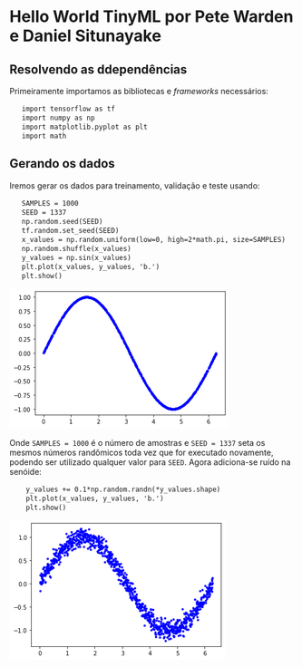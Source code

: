 # Hello World TinyML por Pete Warden e Daniel Situnayake 
## Resolvendo as ddependências
 Primeiramente importamos as bibliotecas e *frameworks* necessários:
 ```
    import tensorflow as tf
    import numpy as np
    import matplotlib.pyplot as plt
    import math
```
## Gerando os dados
 Iremos gerar os dados para treinamento, validação e teste usando:
 ```    
    SAMPLES = 1000
    SEED = 1337
    np.random.seed(SEED)
    tf.random.set_seed(SEED)
    x_values = np.random.uniform(low=0, high=2*math.pi, size=SAMPLES)
    np.random.shuffle(x_values)
    y_values = np.sin(x_values)
    plt.plot(x_values, y_values, 'b.')
    plt.show()
 ```
 ![FunctSine][def]

[def]: https://github.com/FelipeWcosta/Hello-World-TinyML/blob/main/Figs/sine.png

Onde `SAMPLES = 1000` é o número de amostras e `SEED = 1337` seta os mesmos números randômicos toda vez que for executado novamente, podendo ser utilizado qualquer valor para `SEED`. Agora adiciona-se ruído na senóide:
```
    y_values += 0.1*np.random.randn(*y_values.shape)
    plt.plot(x_values, y_values, 'b.')
    plt.show()
```
![Noise][def2]

[def2]: https://github.com/FelipeWcosta/Hello-World-TinyML/blob/main/Figs/noise.png